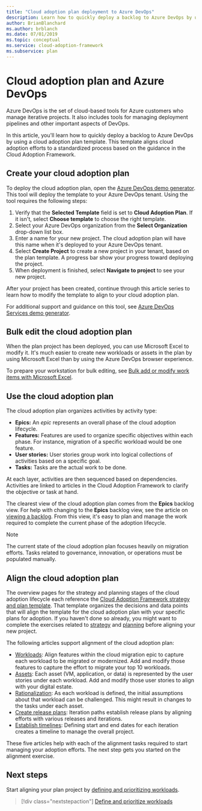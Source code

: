 ```yaml
---
title: "Cloud adoption plan deployment to Azure DevOps"
description: Learn how to quickly deploy a backlog to Azure DevOps by using a cloud adoption plan template that aligns cloud adoption efforts to a standardized process.
author: BrianBlanchard
ms.author: brblanch
ms.date: 07/01/2019
ms.topic: conceptual
ms.service: cloud-adoption-framework
ms.subservice: plan
---
```


<!-- docsTest:ignore Microsoft-Cloud-Adoption-Framework-Strategy-and-Plan-Template -->

# Cloud adoption plan and Azure DevOps

Azure DevOps is the set of cloud-based tools for Azure customers who manage iterative projects. It also includes tools for managing deployment pipelines and other important aspects of DevOps.

In this article, you'll learn how to quickly deploy a backlog to Azure DevOps by using a cloud adoption plan template. This template aligns cloud adoption efforts to a standardized process based on the guidance in the Cloud Adoption Framework.

## Create your cloud adoption plan

To deploy the cloud adoption plan, open the [Azure DevOps demo generator](https://aka.ms/adopt/plan/generator). This tool will deploy the template to your Azure DevOps tenant. Using the tool requires the following steps:

1. Verify that the **Selected Template** field is set to **Cloud Adoption Plan**. If it isn't, select **Choose template** to choose the right template.
2. Select your Azure DevOps organization from the **Select Organization** drop-down list box.
3. Enter a name for your new project. The cloud adoption plan will have this name when it's deployed to your Azure DevOps tenant.
4. Select **Create Project** to create a new project in your tenant, based on the plan template. A progress bar show your progress toward deploying the project.
5. When deployment is finished, select **Navigate to project** to see your new project.

After your project has been created, continue through this article series to learn how to modify the template to align to your cloud adoption plan.

For additional support and guidance on this tool, see [Azure DevOps Services demo generator](https://docs.microsoft.com/azure/devops/demo-gen).

## Bulk edit the cloud adoption plan

When the plan project has been deployed, you can use Microsoft Excel to modify it. It's much easier to create new workloads or assets in the plan by using Microsoft Excel than by using the Azure DevOps browser experience.

To prepare your workstation for bulk editing, see [Bulk add or modify work items with Microsoft Excel](https://docs.microsoft.com/azure/devops/boards/backlogs/office/bulk-add-modify-work-items-excel?view=azure-devops).

## Use the cloud adoption plan

The cloud adoption plan organizes activities by activity type:

- **Epics:** An _epic_ represents an overall phase of the cloud adoption lifecycle.
- **Features:** Features are used to organize specific objectives within each phase. For instance, migration of a specific workload would be one feature.
- **User stories:** User stories group work into logical collections of activities based on a specific goal.
- **Tasks:** Tasks are the actual work to be done.

At each layer, activities are then sequenced based on dependencies. Activities are linked to articles in the Cloud Adoption Framework to clarify the objective or task at hand.

The clearest view of the cloud adoption plan comes from the **Epics** backlog view. For help with changing to the **Epics** backlog view, see the article on [viewing a backlog](https://docs.microsoft.com/azure/devops/boards/backlogs/define-features-epics?view=azure-devops#view-a-backlog-or-portfolio-backlog). From this view, it's easy to plan and manage the work required to complete the current phase of the adoption lifecycle.

> [!NOTE]
> The current state of the cloud adoption plan focuses heavily on migration efforts. Tasks related to governance, innovation, or operations must be populated manually.

## Align the cloud adoption plan

The overview pages for the strategy and planning stages of the cloud adoption lifecycle each reference the [Cloud Adoption Framework strategy and plan template](https://archcenter.blob.core.windows.net/cdn/fusion/readiness/Microsoft-Cloud-Adoption-Framework-Strategy-and-Plan-Template.docx). That template organizes the decisions and data points that will align the template for the cloud adoption plan with your specific plans for adoption. If you haven't done so already, you might want to complete the exercises related to [strategy](../strategy/index.md) and [planning](../plan/index.md) before aligning your new project.

The following articles support alignment of the cloud adoption plan:

- [Workloads](./workloads.md): Align features within the cloud migration epic to capture each workload to be migrated or modernized. Add and modify those features to capture the effort to migrate your top 10 workloads.
- [Assets](./assets.md): Each asset (VM, application, or data) is represented by the user stories under each workload. Add and modify those user stories to align with your digital estate.
- [Rationalization](./review-rationalization.md): As each workload is defined, the initial assumptions about that workload can be challenged. This might result in changes to the tasks under each asset.
- [Create release plans](./iteration-paths.md): Iteration paths establish release plans by aligning efforts with various releases and iterations.
- [Establish timelines](./timelines.md): Defining start and end dates for each iteration creates a timeline to manage the overall project.

These five articles help with each of the alignment tasks required to start managing your adoption efforts. The next step gets you started on the alignment exercise.

## Next steps

Start aligning your plan project by [defining and prioritizing workloads](./workloads.md).

> [!div class="nextstepaction"]
> [Define and prioritize workloads](./workloads.md)
